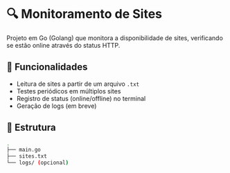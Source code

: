 # 🔍 Monitoramento de Sites

Projeto em Go (Golang) que monitora a disponibilidade de sites, verificando se estão online através do status HTTP.

## 🚀 Funcionalidades

- Leitura de sites a partir de um arquivo `.txt`
- Testes periódicos em múltiplos sites
- Registro de status (online/offline) no terminal
- Geração de logs (em breve)

## 📂 Estrutura

```bash
.
├── main.go
├── sites.txt
└── logs/ (opcional)
